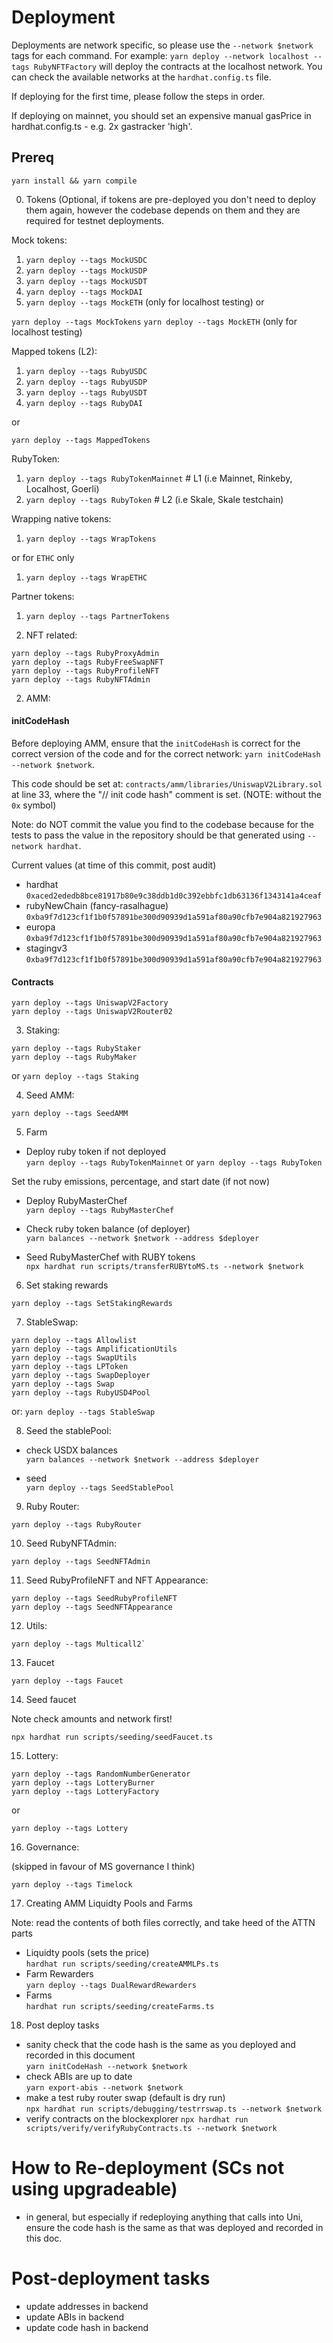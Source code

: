 # Deployment

Deployments are network specific, so please use the `--network $network` tags for each command. For example: `yarn deploy --network localhost --tags RubyNFTFactory` will deploy the contracts at the localhost network. You can check the available networks at the `hardhat.config.ts` file.

If deploying for the first time, please follow the steps in order.

If deploying on mainnet, you should set an expensive manual gasPrice in hardhat.config.ts - e.g. 2x gastracker 'high'.

## Prereq

`yarn install && yarn compile`

0. Tokens (Optional, if tokens are pre-deployed you don't need to deploy them again, however the codebase depends on
   them and they are required for testnet deployments.

Mock tokens:

1. `yarn deploy --tags MockUSDC`
2. `yarn deploy --tags MockUSDP`
3. `yarn deploy --tags MockUSDT`
4. `yarn deploy --tags MockDAI`
5. `yarn deploy --tags MockETH` (only for localhost testing)
or

`yarn deploy --tags MockTokens`
`yarn deploy --tags MockETH` (only for localhost testing)

Mapped tokens (L2):

1. `yarn deploy --tags RubyUSDC`
2. `yarn deploy --tags RubyUSDP`
3. `yarn deploy --tags RubyUSDT`
3. `yarn deploy --tags RubyDAI`

or

`yarn deploy --tags MappedTokens`

RubyToken:

1. `yarn deploy --tags RubyTokenMainnet` # L1 (i.e Mainnet, Rinkeby, Localhost, Goerli)
2. `yarn deploy --tags RubyToken` # L2 (i.e Skale, Skale testchain)

Wrapping native tokens:

1. `yarn deploy --tags WrapTokens`

or for `ETHC` only

1. `yarn deploy --tags WrapETHC`

Partner tokens:

1. `yarn deploy --tags PartnerTokens`

1. NFT related:

```
yarn deploy --tags RubyProxyAdmin
yarn deploy --tags RubyFreeSwapNFT
yarn deploy --tags RubyProfileNFT
yarn deploy --tags RubyNFTAdmin
```

2. AMM:

#### initCodeHash

Before deploying AMM, ensure that the `initCodeHash` is correct for the correct version of the code and for the correct network: `yarn initCodeHash --network $network`.

This code should be set at: `contracts/amm/libraries/UniswapV2Library.sol` at line 33, where the "// init code hash" comment is set. (NOTE: without the `0x` symbol)

Note: do NOT commit the value you find to the codebase because for the tests to pass
the value in the repository should be that generated using `--network hardhat`.

Current values (at time of this commit, post audit)

* hardhat  
  `0xaced2ededb8bce81917b80e9c38ddb1d0c392ebbfc1db63136f1343141a4ceaf`
* rubyNewChain (fancy-rasalhague)  
  `0xba9f7d123cf1f1b0f57891be300d90939d1a591af80a90cfb7e904a821927963`
* europa  
  `0xba9f7d123cf1f1b0f57891be300d90939d1a591af80a90cfb7e904a821927963`
* stagingv3  
  `0xba9f7d123cf1f1b0f57891be300d90939d1a591af80a90cfb7e904a821927963`

#### Contracts


```
yarn deploy --tags UniswapV2Factory
yarn deploy --tags UniswapV2Router02
```


3. Staking:

```
yarn deploy --tags RubyStaker
yarn deploy --tags RubyMaker
```

or `yarn deploy --tags Staking`

4. Seed AMM:

```
yarn deploy --tags SeedAMM
```

5. Farm

* Deploy ruby token if not deployed  
  `yarn deploy --tags RubyTokenMainnet` or `yarn deploy --tags RubyToken`

Set the ruby emissions, percentage, and start date (if not now)

* Deploy RubyMasterChef  
  `yarn deploy --tags RubyMasterChef`

* Check ruby token balance (of deployer)  
  `yarn balances --network $network --address $deployer`

* Seed RubyMasterChef with RUBY tokens  
  `npx hardhat run scripts/transferRUBYtoMS.ts --network $network`

6. Set staking rewards

```
yarn deploy --tags SetStakingRewards
```

7. StableSwap:

```
yarn deploy --tags Allowlist
yarn deploy --tags AmplificationUtils
yarn deploy --tags SwapUtils
yarn deploy --tags LPToken
yarn deploy --tags SwapDeployer
yarn deploy --tags Swap
yarn deploy --tags RubyUSD4Pool
```

or: `yarn deploy --tags StableSwap`

8. Seed the stablePool:

* check USDX balances  
  `yarn balances --network $network --address $deployer`

* seed  
  `yarn deploy --tags SeedStablePool`

9. Ruby Router:

```
yarn deploy --tags RubyRouter
```

10. Seed RubyNFTAdmin:

```
yarn deploy --tags SeedNFTAdmin
```

11. Seed RubyProfileNFT and NFT Appearance:

```
yarn deploy --tags SeedRubyProfileNFT
yarn deploy --tags SeedNFTAppearance
```

12. Utils:

```
yarn deploy --tags Multicall2`
```

13. Faucet

```
yarn deploy --tags Faucet
```

14. Seed faucet

Note check amounts and network first!

```
npx hardhat run scripts/seeding/seedFaucet.ts
```

15. Lottery:

```
yarn deploy --tags RandomNumberGenerator
yarn deploy --tags LotteryBurner
yarn deploy --tags LotteryFactory
```

or

`yarn deploy --tags Lottery`

16. Governance:

(skipped in favour of MS governance I think)


```
yarn deploy --tags Timelock
```

17. Creating AMM Liquidty Pools and Farms

Note: read the contents of both files correctly, and take heed of the ATTN parts

* Liquidty pools (sets the price)  
  `hardhat run scripts/seeding/createAMMLPs.ts`
* Farm Rewarders  
  `yarn deploy --tags DualRewardRewarders`
* Farms  
  `hardhat run scripts/seeding/createFarms.ts`

18. Post deploy tasks

* sanity check that the code hash is the same as you deployed and recorded in this document  
  `yarn initCodeHash --network $network`
* check ABIs are up to date  
  `yarn export-abis --network $network`
* make a test ruby router swap (default is dry run)  
  `npx hardhat run scripts/debugging/testrrswap.ts --network $network`
* verify contracts on the blockexplorer 
  `npx hardhat run scripts/verify/verifyRubyContracts.ts --network $network`

# How to Re-deployment (SCs not using upgradeable)

* in general, but especially if redeploying anything that calls into Uni,
  ensure the code hash is the same as that was deployed and recorded in this doc.

# Post-deployment tasks

* update addresses in backend
* update ABIs in backend
* update code hash in backend
